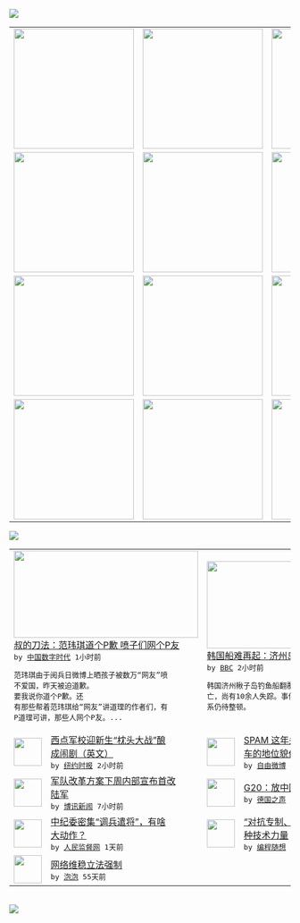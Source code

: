 

<a href="https://github.com/greatfire/z/raw/master/FreeBrowser.apk"><img src="https://raw.githubusercontent.com/greatfire/wiki/master/x/header.png" /></a><table><tr><td width="262" align="center" valign="center"><a href="https://github.com/greatfire/wiki/wiki/nyt" title="纽约时报中文网 国际纵览"><img src="https://raw.githubusercontent.com/greatfire/wiki/master/x/nyt_flag.png" width="215"/></a></td><td width="262" align="center" valign="center"><a href="https://github.com/greatfire/wiki/wiki/dw" title=""><img src="https://raw.githubusercontent.com/greatfire/wiki/master/x/dw_flag.png" width="215"/></a></td><td width="262" align="center" valign="center"><a href="https://github.com/greatfire/wiki/wiki/rmjd" title=""><img src="https://raw.githubusercontent.com/greatfire/wiki/master/x/rmjd_flag.png" width="215"/></a></td></tr><tr><td width="262" align="center" valign="center"><a href="https://github.com/paopaonetizen/website" title="泡泡 - 未经审查的互联网信息"><img src="https://raw.githubusercontent.com/greatfire/wiki/master/x/pp_flag.png" width="215"/></a></td><td width="262" align="center" valign="center"><a href="https://github.com/getlantern/mirror" title="以及自由微博和GreatFire.org官方中文论坛"><img src="https://raw.githubusercontent.com/greatfire/wiki/master/x/lantern_flag.png" width="215"/></a></td><td width="262" align="center" valign="center"><a href="https://github.com/cdtmirrors/m/" title=""><img src="https://raw.githubusercontent.com/greatfire/wiki/master/x/cdt_flag.png" width="215"/></a></td></tr><tr><td width="262" align="center" valign="center"><a href="https://github.com/program-think/blog" title="编程随想的博客"><img src="https://raw.githubusercontent.com/greatfire/wiki/master/x/pt_flag.png" width="215"/></a></td><td width="262" align="center" valign="center"><a href="https://github.com/greatfire/wiki/wiki/bbc" title=""><img src="https://raw.githubusercontent.com/greatfire/wiki/master/x/bbc_flag.png" width="215"/></a></td><td width="262" align="center" valign="center"><a href="https://github.com/freeweibo/s" title="自由微博 - 匿名和不受屏蔽的新浪微博搜索"><img src="https://raw.githubusercontent.com/greatfire/wiki/master/x/fw_flag.png" width="215"/></a></td></tr><tr><td width="262" align="center" valign="center"><a href="https://github.com/greatfire/wiki/wiki/google" title=""><img src="https://raw.githubusercontent.com/greatfire/wiki/master/x/google_flag.png" width="215"/></a></td><td width="262" align="center" valign="center"><a href="https://github.com/bxnews/boxun" title=""><img src="https://raw.githubusercontent.com/greatfire/wiki/master/x/bx_flag.png" width="215"/></a></td><td width="262" align="center" valign="center"><a href="https://github.com/greatfire/wiki/wiki/open-source" title="欢迎访问GreatFire.org开发者项目网站"><img src="https://raw.githubusercontent.com/greatfire/wiki/master/x/open-source_flag.png" width="215"/></a></td></tr></table><img src="https://raw.githubusercontent.com/greatfire/wiki/master/x/newsfeed text.png" /><table cols="4"><tr><td colspan="2" width="380"><a href="http://feedproxy.google.com/~r/chinadigitaltimes/IyPt/~3/P33HFHmcSHk/"><img src="https://raw.githubusercontent.com/greatfire/wiki/master/x/cdt_logo_b.png" width="330" height="156"/></a></br><a href="http://feedproxy.google.com/~r/chinadigitaltimes/IyPt/~3/P33HFHmcSHk/">叔的刀法：范玮琪道个P歉 喷子们网个P友</a></br><kbd> by <a href="http://chinadigitaltimes.net/chinese/">中国数字时代</a> 1小时前 </kbd></br><pre>范玮琪由于阅兵日微博上晒孩子被数万“网友”喷<br/>不爱国，昨天被迫道歉。
要我说你道个P歉。还<br/>有那些帮着范玮琪给“网友”讲道理的作者们，有<br/>P道理可讲，那些人网个P友。...</pre></td><td colspan="2" width="380"><a href="http://www.bbc.com/zhongwen/simp/world/2015/09/150906_south_korea_capsize_v2"><img src="http://ichef.bbci.co.uk/news/ws/106/amz/worldservice/live/assets/images/2011/04/13/110413084707_chinese_breaking_news_304x171.jpg" width="330" height="156"/></a></br><a href="http://www.bbc.com/zhongwen/simp/world/2015/09/150906_south_korea_capsize_v2">韩国船难再起：济州岛附近翻船致10人死亡</a></br><kbd> by <a href="http://www.bbc.co.uk/zhongwen/simp">BBC</a> 2小时前 </kbd></br><pre>韩国济州楸子岛钓鱼船翻覆事故至今已致10人死<br/>亡，尚有10余人失踪。事件反映韩国运输安全体<br/>系仍待整顿。</pre></td></tr><tr><td><img src="https://raw.githubusercontent.com/greatfire/wiki/master/x/nyt_logo.png" width="50" height="50"/></td><td width="280"><a href="https://d3qlz4p8smvoli.cloudfront.net/usa/20150906/cc06westpoint/">西点军校迎新生“枕头大战”酿<br/>成闹剧（英文）</a></br><kbd> by <a href="http://m.cn.nytimes.com/">纽约时报</a> 2小时前 </kbd></td><td><img src="http://ww1.sinaimg.cn/large/636ddeb4jw1evrpce15p4j20c80yiq91.jpg" width="50" height="50"/></td><td width="280"><a href="https://freeweibo.com/weibo/3884031362209963">SPAM 这年头，开国产日本<br/>车的地位貌似比“汉奸”...</a></br><kbd> by <a href="https://freeweibo.com/">自由微博</a> 4小时前 </kbd></td></tr><tr><td><img src="https://raw.githubusercontent.com/greatfire/wiki/master/x/bx_logo.png" width="50" height="50"/></td><td width="280"><a href="http://www.boxun.com/news/gb/china/2015/09/201509061057.shtml">军队改革方案下周内部宣布首改<br/>陆军</a></br><kbd> by <a href="http://www.boxun.com">博讯新闻</a> 7小时前 </kbd></td><td><img src="http://www.dw.com/image/0,,18694962_302,00.jpg" width="50" height="50"/></td><td width="280"><a href="http://dw.com/p/1GRht?maca=chi-GK-text-greatfire-all-chinese-15625-xml-mrss">G20：放中国一马</a></br><kbd> by <a href="http://dw.de">德国之声</a> 1天前 </kbd></td></tr><tr><td><img src="http://www.rmjdw.com/uploads/allimg/150905/09191K343-0.jpg" width="50" height="50"/></td><td width="280"><a href="http://www.rmjdw.com//shidaixianfeng/20150905/15168.html">中纪委密集“调兵遣将”，有啥<br/>大动作？ </a></br><kbd> by <a href="http://www.rmjdw.com/">人民监督网</a> 1天前 </kbd></td><td><img src="https://raw.githubusercontent.com/greatfire/wiki/master/x/pt_logo.png" width="50" height="50"/></td><td width="280"><a href="http://feedproxy.google.com/~r/programthink/~3/vOvckDbfIls/Technology-and-Freedom.html">“对抗专制、捍卫自由”的 N<br/> 种技术力量</a></br><kbd> by <a href="http://program-think.blogspot.com">编程随想</a> 6天前 </kbd></td></tr><tr><td><img src="http://pao-pao.net/sites/pao-pao.net/files/styles/base_adaptive/public/6523513689_baeec3c53c_z_0.jpg?itok=NM8cQ_d1" width="50" height="50"/></td><td width="280"><a href="https://pao-pao.net/article/593">网络维稳立法强制</a></br><kbd> by <a href="https://pao-pao.net">泡泡</a> 55天前 </kbd></td></table></br><a href="https://github.com/greatfire/z/raw/master/FreeBrowser.apk"><img src="https://raw.githubusercontent.com/greatfire/wiki/master/x/download app.png" /></a>